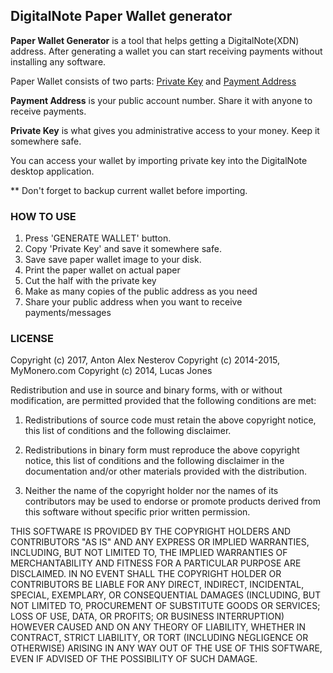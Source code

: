## DigitalNote Paper Wallet generator

**Paper Wallet Generator** is a tool that helps getting a DigitalNote(XDN) address. After generating a wallet you can start receiving payments without installing any software. 



Paper Wallet consists of two parts: <u>Private Key</u> and <u>Payment Address</u>



**Payment Address** is your public account number. Share it with anyone to receive payments.


**Private Key** is what gives you administrative access to your money. Keep it somewhere safe.


You can access your wallet by importing private key into the DigitalNote desktop application. 


** Don't forget to backup current wallet before importing.  

### HOW TO USE
1. Press 'GENERATE WALLET' button.
2. Copy 'Private Key' and save it somewhere safe.
3. Save save paper wallet image to your disk.
4. Print the paper wallet on actual paper
5. Cut the half with the private key
6. Make as many copies of the public address as you need
7. Share your public address when you want to receive payments/messages



### LICENSE

Copyright (c) 2017, Anton Alex Nesterov
Copyright (c) 2014-2015, MyMonero.com
Copyright (c) 2014, Lucas Jones

Redistribution and use in source and binary forms, with or without modification, are
permitted provided that the following conditions are met:

1. Redistributions of source code must retain the above copyright notice, this list of
   conditions and the following disclaimer.

2. Redistributions in binary form must reproduce the above copyright notice, this list
   of conditions and the following disclaimer in the documentation and/or other
   materials provided with the distribution.

3. Neither the name of the copyright holder nor the names of its contributors may be
   used to endorse or promote products derived from this software without specific
   prior written permission.

THIS SOFTWARE IS PROVIDED BY THE COPYRIGHT HOLDERS AND CONTRIBUTORS "AS IS" AND ANY
EXPRESS OR IMPLIED WARRANTIES, INCLUDING, BUT NOT LIMITED TO, THE IMPLIED WARRANTIES OF
MERCHANTABILITY AND FITNESS FOR A PARTICULAR PURPOSE ARE DISCLAIMED. IN NO EVENT SHALL
THE COPYRIGHT HOLDER OR CONTRIBUTORS BE LIABLE FOR ANY DIRECT, INDIRECT, INCIDENTAL,
SPECIAL, EXEMPLARY, OR CONSEQUENTIAL DAMAGES (INCLUDING, BUT NOT LIMITED TO,
PROCUREMENT OF SUBSTITUTE GOODS OR SERVICES; LOSS OF USE, DATA, OR PROFITS; OR BUSINESS
INTERRUPTION) HOWEVER CAUSED AND ON ANY THEORY OF LIABILITY, WHETHER IN CONTRACT,
STRICT LIABILITY, OR TORT (INCLUDING NEGLIGENCE OR OTHERWISE) ARISING IN ANY WAY OUT OF
THE USE OF THIS SOFTWARE, EVEN IF ADVISED OF THE POSSIBILITY OF SUCH DAMAGE.